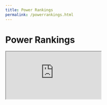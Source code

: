 ```yaml
---
title: Power Rankings
permalink: /powerrankings.html
---
```


# Power Rankings

<p>
  <iframe src="https://docs.google.com/spreadsheets/d/e/2PACX-1vTVYVgNSowp-aMwvytDoInHImP2Wx_L_E57TdoskIQKlGRCG3AlwOMO4N6TGDN0eL5l3dTjBItZ_Szq/pubhtml?gid=2024279611&amp;single=true&amp;widget=true&amp;headers=false"></iframe>
</p>
